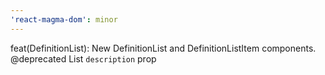 ```yaml
---
'react-magma-dom': minor
---
```

feat(DefinitionList): New DefinitionList and DefinitionListItem components.
@deprecated List `description` prop